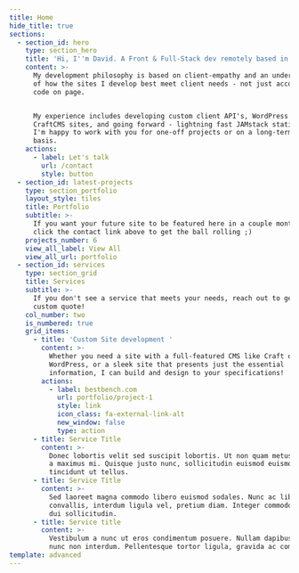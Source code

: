 ```yaml
---
title: Home
hide_title: true
sections:
  - section_id: hero
    type: section_hero
    title: 'Hi, I''m David. A Front & Full-Stack dev remotely based in SC, USA'
    content: >-
      My development philosophy is based on client-empathy and an understanding
      of how the sites I develop best meet client needs - not just accomplish
      code on page. 


      My experience includes developing custom client API's, WordPress sites,
      CraftCMS sites, and going forward - lightning fast JAMstack static sites!
      I'm happy to work with you for one-off projects or on a long-term retainer
      basis.
    actions:
      - label: Let's talk
        url: /contact
        style: button
  - section_id: latest-projects
    type: section_portfolio
    layout_style: tiles
    title: Portfolio
    subtitle: >-
      If you want your future site to be featured here in a couple months...
      click the contact link above to get the ball rolling ;)
    projects_number: 6
    view_all_label: View All
    view_all_url: portfolio
  - section_id: services
    type: section_grid
    title: Services
    subtitle: >-
      If you don't see a service that meets your needs, reach out to get a
      custom quote!
    col_number: two
    is_numbered: true
    grid_items:
      - title: 'Custom Site development '
        content: >-
          Whether you need a site with a full-featured CMS like Craft or
          WordPress, or a sleek site that presents just the essential
          information, I can build and design to your specifications!
        actions:
          - label: bestbench.com
            url: portfolio/project-1
            style: link
            icon_class: fa-external-link-alt
            new_window: false
            type: action
      - title: Service Title
        content: >-
          Donec lobortis velit sed suscipit lobortis. Ut non quam metus. Nullam
          a maximus mi. Quisque justo nunc, sollicitudin euismod euismod at,
          tincidunt ut tellus.
      - title: Service Title
        content: >-
          Sed laoreet magna commodo libero euismod sodales. Nunc ac libero
          convallis, interdum ligula vel, pretium diam. Integer commodo sem at
          dui sollicitudin.
      - title: Service title
        content: >-
          Vestibulum a nunc ut eros condimentum posuere. Nullam dapibus quis
          nunc non interdum. Pellentesque tortor ligula, gravida ac commodo eu.
template: advanced
---
```

